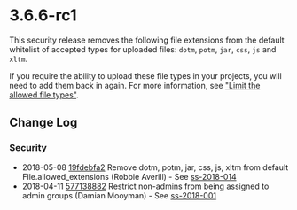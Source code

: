 # 3.6.6-rc1

This security release removes the following file extensions from the default whitelist of accepted types for 
uploaded files: `dotm`, `potm`, `jar`, `css`, `js` and `xltm`.

If you require the ability to upload these file types in your projects, you will need to add them back in again.
For more information, see ["Limit the allowed file types"](https://docs.silverstripe.org/en/3/developer_guides/forms/field_types/uploadfield/#limit-the-allowed-filetypes).

<!--- Changes below this line will be automatically regenerated -->

## Change Log

### Security

 * 2018-05-08 [19fdebfa2]() Remove dotm, potm, jar, css, js, xltm from default File.allowed_extensions (Robbie Averill) - See [ss-2018-014](http://www.silverstripe.org/download/security-releases/ss-2018-014)
 * 2018-04-11 [577138882]() Restrict non-admins from being assigned to admin groups (Damian Mooyman) - See [ss-2018-001](http://www.silverstripe.org/download/security-releases/ss-2018-001)
